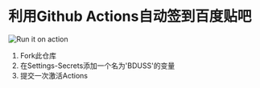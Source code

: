 # 利用Github Actions自动签到百度贴吧

![Run it on action](https://github.com/bruceCzK/Tieba_Github-Actions/workflows/Run%20it%20on%20action/badge.svg)

1. Fork此仓库
2. 在Settings-Secrets添加一个名为'BDUSS'的变量
3. 提交一次激活Actions
